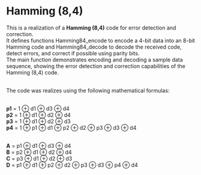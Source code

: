 # Hamming (8,4)

This is a realization of a **Hamming (8,4)** code for error detection and correction.<br>
It defines functions Hamming84_encode to encode a 4-bit data into an 8-bit Hamming code and Hamming84_decode to decode the received code, detect errors, and correct if possible using parity bits.<br> The main function demonstrates encoding and decoding a sample data sequence, showing the error detection and correction capabilities of the Hamming (8,4) code. <br><br>


The code was realizes using the following mathematical formulas: <br><br>

**p1** = 1 $\oplus$ d1 $\oplus$ d3 $\oplus$ d4 <br>
**p2** = 1 $\oplus$ d1 $\oplus$ d2 $\oplus$ d4 <br>
**p3** = 1 $\oplus$ d1 $\oplus$ d2 $\oplus$ d3 <br> 
**p4** = 1 $\oplus$ p1 $\oplus$ d1 $\oplus$ p2 $\oplus$ d2 $\oplus$ p3 $\oplus$ d3 $\oplus$ d4 <br> <br>

**A** = p1 $\oplus$ d1 $\oplus$ d3 $\oplus$ d4 <br>
**B** = p2 $\oplus$ d1 $\oplus$ d2 $\oplus$ d4 <br>
**C** = p3 $\oplus$ d1 $\oplus$ d2 $\oplus$ d3 <br>
**D** = p1 $\oplus$ d1 $\oplus$ p2 $\oplus$ d2 $\oplus$ p3 $\oplus$ d3 $\oplus$ p4 $\oplus$ d4
